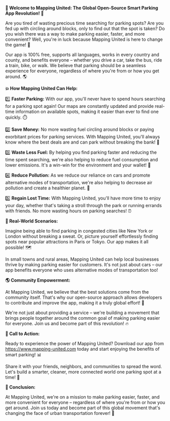 **🚀 Welcome to Mapping United: The Global Open-Source Smart Parking App Revolution! 🚀**

Are you tired of wasting precious time searching for parking spots? Are you fed up with circling around blocks, only to find out that the spot is taken? Do you wish there was a way to make parking easier, faster, and more convenient? Well, you're in luck because Mapping United is here to change the game! 🎉

Our app is 100% free, supports all languages, works in every country and county, and benefits everyone – whether you drive a car, take the bus, ride a train, bike, or walk. We believe that parking should be a seamless experience for everyone, regardless of where you're from or how you get around. 🌎

**💥 How Mapping United Can Help:**

1️⃣ **Faster Parking:** With our app, you'll never have to spend hours searching for a parking spot again! Our maps are constantly updated and provide real-time information on available spots, making it easier than ever to find one quickly. ⏱️

2️⃣ **Save Money:** No more wasting fuel circling around blocks or paying exorbitant prices for parking services. With Mapping United, you'll always know where the best deals are and can park without breaking the bank! 💸

3️⃣ **Waste Less Fuel:** By helping you find parking faster and reducing the time spent searching, we're also helping to reduce fuel consumption and lower emissions. It's a win-win for the environment and your wallet! 🌟

4️⃣ **Reduce Pollution:** As we reduce our reliance on cars and promote alternative modes of transportation, we're also helping to decrease air pollution and create a healthier planet. 🌿

5️⃣ **Regain Lost Time:** With Mapping United, you'll have more time to enjoy your day, whether that's taking a stroll through the park or running errands with friends. No more wasting hours on parking searches! ⏰

**🎉 Real-World Scenarios:**

Imagine being able to find parking in congested cities like New York or London without breaking a sweat. Or, picture yourself effortlessly finding spots near popular attractions in Paris or Tokyo. Our app makes it all possible! 🗺️

In small towns and rural areas, Mapping United can help local businesses thrive by making parking easier for customers. It's not just about cars – our app benefits everyone who uses alternative modes of transportation too!

**🌎 Community Empowerment:**

At Mapping United, we believe that the best solutions come from the community itself. That's why our open-source approach allows developers to contribute and improve the app, making it a truly global effort! 🤝

We're not just about providing a service – we're building a movement that brings people together around the common goal of making parking easier for everyone. Join us and become part of this revolution! 🔥

**📲 Call to Action:**

Ready to experience the power of Mapping United? Download our app from https://www.mapping-united.com today and start enjoying the benefits of smart parking! 📊

Share it with your friends, neighbors, and communities to spread the word. Let's build a smarter, cleaner, more connected world one parking spot at a time! 🌟

**💪 Conclusion:**

At Mapping United, we're on a mission to make parking easier, faster, and more convenient for everyone – regardless of where you're from or how you get around. Join us today and become part of this global movement that's changing the face of urban transportation forever! 🚀